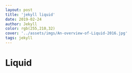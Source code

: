 ```yaml
---
layout: post
title: 'jekyll liquid'
date: 2019-02-24
author: Jekyll
color: rgb(255,210,32)
cover: '../assets/imgs/An-overview-of-Liquid-2016.jpg'
tags: jekyll
---
```


# Liquid


